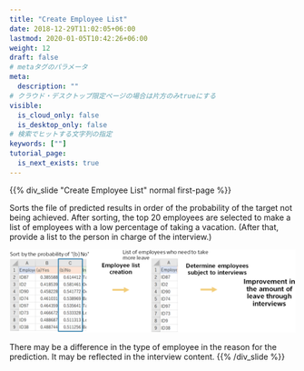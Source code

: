 ```yaml
---
title: "Create Employee List"
date: 2018-12-29T11:02:05+06:00
lastmod: 2020-01-05T10:42:26+06:00
weight: 12
draft: false
# metaタグのパラメータ
meta:
  description: ""
# クラウド・デスクトップ限定ページの場合は片方のみtrueにする
visible:
  is_cloud_only: false
  is_desktop_only: false
# 検索でヒットする文字列の指定
keywords: [""]
tutorial_page:
  is_next_exists: true
---
```


{{% div_slide "Create Employee List" normal first-page %}}

Sorts the file of predicted results in order of the probability of the target not being achieved.
After sorting, the top 20 employees are selected to make a list of employees with a low percentage of taking a vacation.
(After that, provide a list to the person in charge of the interview.)

![](../img_en/t_slide20.png)

There may be a difference in the type of employee in the reason for the prediction. It may be reflected in the interview content.
{{% /div_slide %}}
